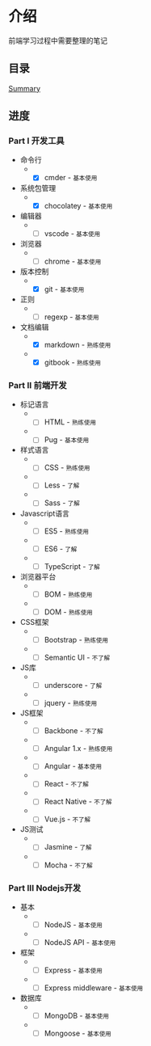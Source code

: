 # 介绍

前端学习过程中需要整理的笔记

## 目录

[Summary](/SUMMARY.md)

## 进度

### Part I 开发工具

* 命令行
  * - [x] cmder - `基本使用`
* 系统包管理
  * - [x] chocolatey - `基本使用`
* 编辑器
  * - [ ] vscode - `基本使用`
* 浏览器
  * - [ ] chrome - `基本使用`
* 版本控制
  * - [x] git - `基本使用`
* 正则
  * - [ ] regexp - `基本使用`
* 文档编辑
  * - [x] markdown - `熟练使用`
  * - [x] gitbook - `熟练使用`

### Part II 前端开发

* 标记语言
  * - [ ] HTML - `熟练使用`
  * - [ ] Pug - `基本使用`
* 样式语言
  * - [ ] CSS - `熟练使用`
  * - [ ] Less - `了解`
  * - [ ] Sass - `了解`
* Javascript语言
  * - [ ] ES5 - `熟练使用`
  * - [ ] ES6 - `了解`
  * - [ ] TypeScript - `了解`
* 浏览器平台
  * - [ ] BOM - `熟练使用`
  * - [ ] DOM - `熟练使用`
* CSS框架
  * - [ ] Bootstrap - `熟练使用`
  * - [ ] Semantic UI - `不了解`
* JS库
  * - [ ] underscore - `了解`
  * - [ ] jquery - `熟练使用`
* JS框架
  * - [ ] Backbone - `不了解`
  * - [ ] Angular 1.x - `熟练使用`
  * - [ ] Angular - `基本使用`
  * - [ ] React - `不了解`
  * - [ ] React Native - `不了解`
  * - [ ] Vue.js - `不了解`
* JS测试
  * - [ ] Jasmine - `了解`
  * - [ ] Mocha - `不了解`

### Part III Nodejs开发

* 基本
  * - [ ] NodeJS - `基本使用`
  * - [ ] NodeJS API - `基本使用`
* 框架
  * - [ ] Express - `基本使用`
  * - [ ] Express middleware - `基本使用`
* 数据库
  * - [ ] MongoDB - `基本使用`
  * - [ ] Mongoose - `基本使用`
